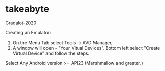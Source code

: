 # takeabyte
Gradalot-2020

Creating an Emulator:
1. On the Menu Tab select Tools -> AVD Manager,
2. A window will open - "Your Vitual Devices". Bottom left select "Create Virtual Device" and follow the steps.

Select Any Android version >= API23 (Marshmallow and greater.)
